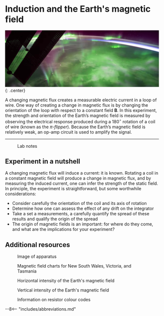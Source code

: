 # Induction and the Earth's magnetic field

![](induction/header.png){: .center}

A changing magnetic flux creates a measurable electric current in a loop of wire. One way of creating a change in magnetic flux is by changing the orientation of the loop with respect to a constant field $\mathbf{B}$. In this experiment, the strength and orientation of the Earth’s magnetic field is measured by observing the electrical response produced during a $180^{\circ}$ rotation of a coil of wire (known as the _$\pi$-flipper_). Because the Earth’s magnetic field is relatively weak, an op-amp circuit is used to amplify the signal.

---

<figure markdown>
<a href = 'Legacy\induction_notes.pdf'> <i class="fas fa-file-pdf fa-3x"></i> </a>
    <figcaption>Lab notes
    </figcaption>
</figure>

## Experiment in a nutshell

A changing magnetic flux will induce a current: it is known. Rotating a coil in a constant magnetic field will produce a change in magnetic flux, and by measuring the induced current, one can infer the strength of the static field. In principle, the experiment is straightforward, but some worthwhile considerations:

* Consider carefully the orientation of the coil and its axis of rotation
* Determine how one can assess the effect of any drift on the integrator
* Take a set a measurements, a carefully quantify the spread of these results and qualify the origin of the spread
* The origin of magnetic fields is an important: for where do they come, and what are the implications for your experiment?

## Additional resources

<figure markdown>
<a href = 'Legacy\induction_image.pdf'> <i class="fas fa-image fa-3x"></i> </a>
    <figcaption>Image of apparatus
    </figcaption>
</figure>

<figure markdown>
<a href = 'Legacy\B and W charts NSW Vic Tas.pdf'> <i class="fas fa-book-open fa-3x"></i> </a>
    <figcaption>Magnetic field charts for New South Wales, Victoria, and Tasmania
    </figcaption>
</figure>

<figure markdown>
<a href = 'Legacy\Geomagnetic fields horizontal.docx'> <i class="fas fa-book-open fa-3x"></i> </a>
    <figcaption>Horizontal intensity of the Earth's magnetic field
    </figcaption>
</figure>

<figure markdown>
<a href = 'Legacy\Magnetic fields vertical.docx'> <i class="fas fa-book-open fa-3x"></i> </a>
    <figcaption>Vertical intensity of the Earth's magnetic field
    </figcaption>
</figure>

<figure markdown>
<a href = 'Legacy\Resistor Colour Codes.pdf'> <i class="fas fa-book-open fa-3x"></i> </a>
    <figcaption>Information on resistor colour codes
    </figcaption>
</figure>

--8<-- "includes/abbreviations.md"
